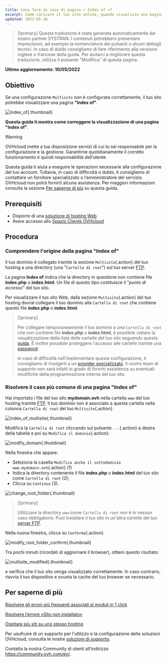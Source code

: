 ```yaml
---
title: Cosa fare in caso di pagina « Index of »?
excerpt: Come caricare il tuo sito online, quando visualizza una pagina « Index of »
updated: 2022-05-10
---
```


> [!primary]
> Questa traduzione è stata generata automaticamente dal nostro partner SYSTRAN. I contenuti potrebbero presentare imprecisioni, ad esempio la nomenclatura dei pulsanti o alcuni dettagli tecnici. In caso di dubbi consigliamo di fare riferimento alla versione inglese o francese della guida. Per aiutarci a migliorare questa traduzione, utilizza il pulsante "Modifica" di questa pagina.
>

**Ultimo aggiornamento: 10/05/2022**

## Obiettivo

Se una configurazione `Multisito` non è configurata correttamente, il tuo sito potrebbe visualizzare una pagina **"Index of"**.

![index_of](images/index_of.png){.thumbnail}

**Questa guida ti mostra come correggere la visualizzazione di una pagina "Index of"**.

> [!warning]
>
> OVHcloud mette a tua disposizione servizi di cui tu sei responsabile per la configurazione e la gestione. Garantirne quotidianamente il corretto funzionamento è quindi responsabilità dell’utente.
>
> Questa guida ti aiuta a eseguire le operazioni necessarie alla configurazione del tuo account. Tuttavia, in caso di difficoltà o dubbi, ti consigliamo di contattare un fornitore specializzato o l’amministratore del servizio. OVHcloud non potrà fornirti alcuna assistenza. Per maggiori informazioni consulta la sezione [Per saperne di più](#gofurther) su questa guida.
>

## Prerequisiti

- Disporre di una [soluzione di hosting Web](https://www.ovhcloud.com/it/web-hosting/)
- Avere accesso allo [Spazio Cliente OVHcloud](https://www.ovh.com/auth/?action=gotomanager&from=https://www.ovh.it/&ovhSubsidiary=it)

## Procedura

### Comprendere l'origine della pagina "Index of"

Il tuo dominio è collegato tramite la sezione `Multisito`{.action} del tuo hosting a una directory (una "`Cartella di root`") sul tuo server [FTP](/pages/web/hosting/ftp_connection).

La pagina **Index of** indica che la directory in questione non contiene file **index.php** o **index.html**. Un file di questo tipo costituisce il "*punto di accesso*" del tuo sito.

Per visualizzare il tuo sito Web, dalla sezione `Multisito`{.action} del tuo hosting dovrai collegare il tuo dominio alla `Cartella di root` che contiene questo file **index.php** o **index.html**.

> [!primary]
>
> Per collegare temporaneamente il tuo dominio a una `Cartella di root` che non contiene file **index.php** o **index.html**, è possibile vietare la visualizzazione della lista delle cartelle del tuo sito seguendo questa [guida](/pages/web/hosting/htaccess_what_else_can_you_do#impedire-il-listing-del-contenuto-di-una-directory). È inoltre possibile proteggere l'accesso alle cartelle tramite una [password](/pages/web/hosting/htaccess_protect_directory_by_password).
>
> In caso di difficoltà nell'implementare questa configurazione, ti consigliamo di rivolgerti a un [provider specializzato](https://partner.ovhcloud.com/it/directory/). Il nostro team di supporto non sarà infatti in grado di fornirti assistenza su eventuali modifiche della programmazione interna del tuo sito.

### Risolvere il caso più comune di una pagina "Index of"

Hai importato i file del tuo sito **mydomain.ovh** nella cartella `www` del tuo hosting tramite [FTP](/pages/web/hosting/ftp_connection). Il tuo dominio non è associato a questa cartella nella colonna `Cartella di root` del tuo `Multisito`{.action}.

![index_of_multisite](images/index_of_multisite.png){.thumbnail}

Modifica la `Cartella di root` cliccando sul pulsante `...`{.action} a destra della tabella e poi su `Modifica il dominio`{.action}:

![modify_domain](images/modify_domain.png){.thumbnail}

Nella finestra che appare:

* Seleziona la casella `Modifica anche il sottodominio www.mydomain.ovh`{.action} (1)
* Indica la directory contenente il file **index.php** o **index.html** del tuo sito come `Cartella di root` (2);
* Clicca su `Continua` (3).

![change_root_folder](images/change_root_folder01.png){.thumbnail}

> [!primary]
>
> Utilizzare la directory `www` come `Cartella di root` non è in nessun caso obbligatorio. Puoi installare il tuo sito in un'altra cartella del tuo [server FTP](/pages/web/hosting/ftp_connection).
>

Nella nuova finestra, clicca su `Conferma`{.action}.

![modify_root_folder_confirm](images/modify_root_folder_confirm.png){.thumbnail}

Tra pochi minuti (ricordati di aggiornare il browser), ottieni questo risultato:

![multisite_modified](images/multisite_modified.png){.thumbnail}

e verifica che il tuo sito venga visualizzato correttamente. In caso contrario, riavvia il tuo dispositivo e svuota la cache del tuo browser se necessario.

## Per saperne di più <a name="gofurther"></a>

[Risolvere gli errori più frequenti associati ai moduli in 1 click](/pages/web/hosting/diagnostic_errors_module1clic)

[Risolvere l’errore «Sito non installato»](/pages/web/hosting/multisites_website_not_installed)

[Ospitare più siti su uno stesso hosting](/pages/web/hosting/multisites_configure_multisite)

Per usufruire di un supporto per l'utilizzo e la configurazione delle soluzioni OVHcloud, consulta le nostre [soluzioni di supporto](https://www.ovhcloud.com/it/support-levels/).

Contatta la nostra Community di utenti all’indirizzo <https://community.ovh.com/en/>.
